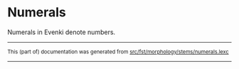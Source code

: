 # Numerals
Numerals in Evenki denote numbers.

* * *

<small>This (part of) documentation was generated from [src/fst/morphology/stems/numerals.lexc](https://github.com/giellalt/lang-evn/blob/main/src/fst/morphology/stems/numerals.lexc)</small>

---

